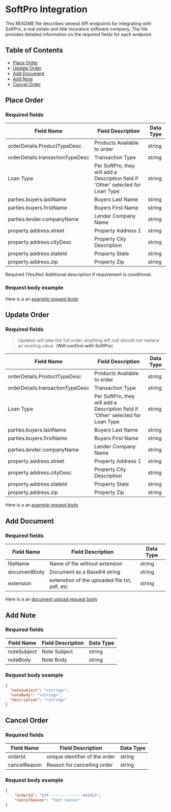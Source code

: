 # SoftPro Integration

This README file describes several API endpoints for integrating with SoftPro, a real estate and title insurance software company. The file provides detailed information on the required fields for each endpoint.

## Table of Contents

- [Place Order](#place-order)
- [Update Order](#update-order)
- [Add Document](#add-document)
- [Add Note](#add-note)
- [Cancel Order](#cancel-order)


## Place Order

### Required fields

| Field Name | Field Description | Data Type |
|---|---|---|
| orderDetails.ProductTypeDesc | Products Available to order | string |
| orderDetails.transactionTypeDesc | Transaction Type | string |
| Loan Type | Per SoftPro, they will add a Description field if 'Other' selected for Loan Type | string |
| parties.buyers.lastName | Buyers Last Name | string |
| parties.buyers.firstName | Buyers First Name | string |
| parties.lender.companyName | Lender Company Name | string |
| property.address.street | Property Address 1 | string |
| property.address.cityDesc | Property City Description | string |
| property.address.stateId | Property State | string |
| property.address.zip | Property Zip | string |

Required (Yes/No) Additional description if requirement is conditional.

### Request body example

Here is a an [example request body](sample/order.json)


## Update Order

### Required fields

> Updates will take the full order, anything left null should not replace an existing value.  (**Will confirm with SoftPro**)


| Field Name | Field Description | Data Type |
|---|---|---|
| orderDetails.ProductTypeDesc | Products Available to order | string |
| orderDetails.transactionTypeDesc | Transaction Type | string |
| Loan Type | Per SoftPro, they will add a Description field if 'Other' selected for Loan Type | string |
| parties.buyers.lastName | Buyers Last Name | string |
| parties.buyers.firstName | Buyers First Name | string |
| parties.lender.companyName | Lender Company Name | string |
| property.address.street | Property Address 1 | string |
| property.address.cityDesc | Property City Description | string |
| property.address.stateId | Property State | string |
| property.address.zip | Property Zip | string |


Here is a an [example request body](sample/order.json)


## Add Document

### Required fields

| Field Name | Field Description | Data Type |
|---|---|---|
| fileName | Name of file without extension | string |
| documentBody | Document as a Base64 string | string |
| extension | extenstion of the uploaded file txt, pdf, etc | string |

Here is a an [document upload request body](sample/document.json)

## Add Note

### Required fields

| Field Name | Field Description | Data Type |
|---|---|---|
| noteSubject | Note Subject | string |
| noteBody | Note Body | string |

### Request body example

```json
{
  "noteSubject": "<string>",
  "noteBody": "<string>",
  "description": "<string>"
}
```

## Cancel Order

### Required fields

| Field Name | Field Description | Data Type |
|---|---|---|
| orderId | unique identifier of the order | string |
| cancelReason | Reason for cancelling order | string |

### Request body example

```json
{
    "orderId": "63f---------------443413",
    "cancelReason": "Test Cancel"
}
```
